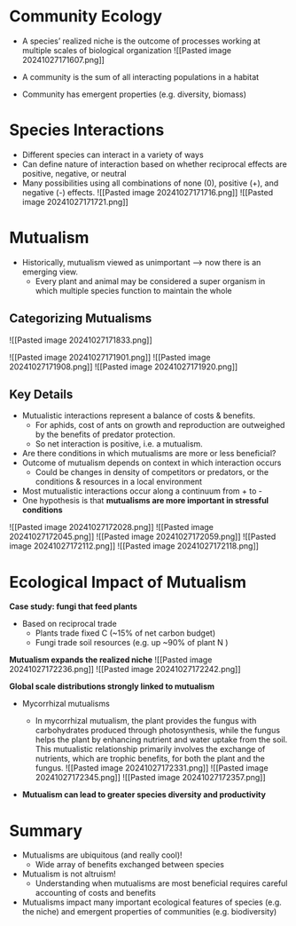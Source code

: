 
# Community Ecology
* A species’ realized niche is the outcome of processes working at multiple scales of biological organization
![[Pasted image 20241027171607.png]]

* A community is the sum of all interacting populations in a habitat
* Community has emergent properties (e.g. diversity, biomass)

# Species Interactions
* Different species can interact in a variety of ways
* Can define nature of interaction based on whether reciprocal effects are positive, negative, or neutral
* Many possibilities using all combinations of none (0), positive (+), and negative (-) effects.
![[Pasted image 20241027171716.png]]
![[Pasted image 20241027171721.png]]

# Mutualism
* Historically, mutualism viewed as unimportant ⟶ now there is an emerging view.
	* Every plant and animal may be considered a super organism in which multiple species function to maintain the whole

## Categorizing Mutualisms
![[Pasted image 20241027171833.png]]

![[Pasted image 20241027171901.png]]
![[Pasted image 20241027171908.png]]
![[Pasted image 20241027171920.png]]

## Key Details
* Mutualistic interactions represent a balance of costs & benefits.
	* For aphids, cost of ants on growth and reproduction are outweighed by the benefits of predator protection.
	* So net interaction is positive, i.e. a mutualism.
* Are there conditions in which mutualisms are more or less beneficial?
* Outcome of mutualism depends on context in which interaction occurs
	* Could be changes in density of competitors or predators, or the conditions & resources in a local environment
* Most mutualistic interactions occur along a continuum from + to -
* One hypothesis is that **mutualisms are more important in stressful conditions**

![[Pasted image 20241027172028.png]]
![[Pasted image 20241027172045.png]]
![[Pasted image 20241027172059.png]]
![[Pasted image 20241027172112.png]]
![[Pasted image 20241027172118.png]]

# Ecological Impact of Mutualism
**Case study: fungi that feed plants**
* Based on reciprocal trade
	* Plants trade fixed C (~15% of net carbon budget)
	* Fungi trade soil resources (e.g. up ~90% of plant N )

**Mutualism expands the realized niche**
![[Pasted image 20241027172236.png]]
![[Pasted image 20241027172242.png]]

**Global scale distributions strongly linked to mutualism**
* Mycorrhizal mutualisms 
	* In mycorrhizal mutualism, the plant provides the fungus with carbohydrates produced through photosynthesis, while the fungus helps the plant by enhancing nutrient and water uptake from the soil. This mutualistic relationship primarily involves the exchange of nutrients, which are trophic benefits, for both the plant and the fungus.
![[Pasted image 20241027172331.png]]
![[Pasted image 20241027172345.png]]
![[Pasted image 20241027172357.png]]

* **Mutualism can lead to greater species diversity and productivity**

# Summary
* Mutualisms are ubiquitous (and really cool)!
	* Wide array of benefits exchanged between species
* Mutualism is not altruism!
	* Understanding when mutualisms are most beneficial requires careful accounting of costs and benefits
* Mutualisms impact many important ecological features of species (e.g. the niche) and emergent properties of communities (e.g. biodiversity)
